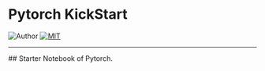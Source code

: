 # Pytorch KickStart
![Author](https://img.shields.io/badge/author-AIFahim-orange)
[![MIT](https://img.shields.io/badge/license-MIT-5eba00.svg)](https://github.com/AIFahim/Pytorch-KickStart/blob/main/LICENSE)

<hr>
## Starter Notebook of Pytorch. 
